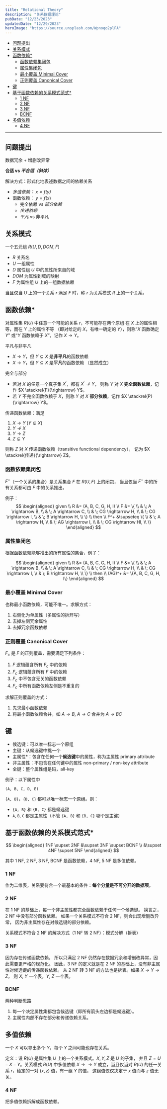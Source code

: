 ```yaml
---
title: "Relational Theory"
description: "关系数据理论"
pubDate: "12/23/2023"
updatedDate: "12/29/2023"
heroImage: "https://source.unsplash.com/Wpnoqo2plFA"
---
```


<!--toc:start-->
- [问题提出](#问题提出)
- [关系模式](#关系模式)
- [函数依赖*](#函数依赖)
  - [函数依赖集闭包](#函数依赖集闭包)
  - [属性集闭包](#属性集闭包)
  - [最小覆盖 Minimal Cover](#最小覆盖-minimal-cover)
  - [正则覆盖 Canonical Cover](#正则覆盖-canonical-cover)
- [键](#键)
- [基于函数依赖的关系模式范式*](#基于函数依赖的关系模式范式)
  - [1 NF](#1-nf)
  - [2 NF](#2-nf)
  - [3 NF](#3-nf)
  - [BCNF](#bcnf)
- [多值依赖](#多值依赖)
  - [4 NF](#4-nf)
<!--toc:end-->

---

## 问题提出

数据冗余 + 增删改异常

**合适 vs *不合适（斜体）***

解决方式：形式化地表述数据之间的依赖关系
- *多值依赖： $x = f(y)$*
- 函数依赖： $y = f(x)$
    - 完全依赖 vs *部分依赖*
    - *传递依赖*
    - *平凡* vs 非平凡

## 关系模式

一个五元组 $R(U, D, DOM, F)$
- $R$ 关系名
- $U$ 一组属性
- $D$ 属性组 $U$ 中的属性所来自的域
- $DOM$ 为属性到域的映射
- $F$ 为属性组 $U$ 上的一组数据依赖

当且仅当 $U$ 上的一个关系 $r$ 满足 $F$ 时，称 $r$ 为关系模式 $R$ 上的一个关系。

## 函数依赖*

对属性集 $R(U)$ 中任意一个可能的关系 $r$，不可能存在两个原组
在 $X$ 上的属性相等，而在 $Y$ 上的属性不等
（即对给定的 $X$，有唯一确定的 $Y$），则称“$X$ 函数确定 $Y$”
或“$Y$ 函数依赖于 $X$”，记作 $X \rightarrow Y$。

平凡与非平凡
- $X \rightarrow Y$，但 $Y \subsetneq X$ 是**非平凡**的函数依赖
- $X \rightarrow Y$，但 $Y \subseteq X$ 是**平凡**的函数依赖
（显然成立）

完全与部分
- 若对 $X$ 的任意一个真子集 $X^{'}$，都有 $X^{'} \nrightarrow Y$，
则称 $Y$ 对 $X$ **完全函数依赖**，记作 $X \stackrel{F}{\rightarrow} Y$。
- 若 $Y$ 不完全函数依赖于 $X$，则称 $Y$ 对 $X$ **部分依赖**，记作
$X \stackrel{P}{\rightarrow} Y$。

传递函数依赖：满足
1. $X \rightarrow Y \; (Y \subsetneq X)$
2. $Y \nrightarrow X$
3. $Y \rightarrow Z$
4. $Z \subsetneq Y$

则称 $Z$ 对 $X$ 传递函数依赖（transitive functional dependency），
记为 $X \stackrel{传递}{\rightarrow} Z$。

### 函数依赖集闭包

$F^+$（一个关系的集合）是关系集合 $F$ 在 $R(U, F)$ 上的闭包，
当且仅当 $F^+$ 中的所有关系都可由 $F$ 中的关系推出。

例子：
$$
\begin{aligned}
given \\
R &= (A, B, C, G, H, I) \\
F &= \{ \\
& \; A \rightarrow B, \\
& \; A \rightarrow C, \\
& \; CG \rightarrow H, \\
& \; CG \rightarrow I, \\
& \; B \rightarrow H, \\
\} \\
then \\
F^+ &\supseteq \{ \\
& \; A \rightarrow H, \\
& \; AG \rightarrow I, \\
& \; CG \rightarrow HI, \\
\}
\end{aligned}
$$

### 属性集闭包

根据函数依赖能够推出的所有属性的集合，例子：

$$
\begin{aligned}
given \\
R &= (A, B, C, G, H, I) \\
F &= \{ \\
& \; A \rightarrow B, \\
& \; A \rightarrow C, \\
& \; CG \rightarrow H, \\
& \; CG \rightarrow I, \\
& \; B \rightarrow H, \\
\} \\
then \\
(AG)^+ &= \{A, B, C, G, H, I\}
\end{aligned}
$$

### 最小覆盖 Minimal Cover
也称最小函数依赖，可能不唯一。求解方式：
1. 右侧化为单属性（多属性的拆开写）
2. 去掉左侧冗余属性
3. 去掉冗余函数依赖

### 正则覆盖 Canonical Cover
$F_c$ 是 $F$ 的正则覆盖，需要满足下列条件：
1. $F$ 逻辑蕴含所有 $F_c$ 中的依赖
2. $F_c$ 逻辑蕴含所有 $F$ 中的依赖
3. $F_c$ 中不包含无关的函数依赖
4. $F_c$ 中所有函数依赖左侧是不重复的

求解正则覆盖的方式：
1. 先求最小函数依赖
2. 将最小函数依赖合并，如 $A \rightarrow B$, $A \rightarrow C$
合并为 $A \rightarrow BC$

## 键
- 候选键：可以唯一标志一个原组
- 主键：从候选键中挑一个
- 主属性*：包含在任何一个**候选键**中的属性，称为主属性 primary attribute
- 非主属性：不包含在任何键中的属性 non-primary / non-key attribute
- 全键：整个属性组是码，all-key

例子：以下属性中
```
(A, B, C, D, E)
```
`{A, B}`，`{B, C}` 都可以唯一标志一个原组。则：
- `{A, B}` 和 `{B, C}` 都是候选键
- `A`, `B`, `C` 都是主属性（不管 `{A, B}` 和 `{B, C}` 哪个是主键）

## 基于函数依赖的关系模式范式*

$$
\begin{aligned}
1NF \supset 2NF &\supset 3NF \supset BCNF \\
&\supset 4NF \supset 5NF
\end{aligned}
$$

其中 1 NF, 2 NF, 3 NF, BCNF 是函数依赖，4 NF, 5 NF 是多值依赖。

### 1 NF
作为二维表，关系要符合一个最基本的条件：**每个分量是不可分开的数据项**。

### 2 NF
在 1 NF 的基础上，每一个非主属性都完全函数依赖于任何一个候选键。
换言之，2 NF 中没有部分函数依赖。
如果一个关系模式不符合 2 NF，则会出现增删改异常，
因为非主属性存在对候选键的部分依赖。

关系模式不符合 2 NF 的解决方式（1 NF 转 2 NF）：模式分解（拆表）

### 3 NF

因为存在传递函数依赖，
所以只满足 2 NF 仍然存在数据冗余和增删改异常，因此需要更严格的规范化。
因此，3 NF 的定义就是在 2 NF 的基础上，没有非主属性对候选键的传递函数依赖。
从 2 NF 转 3 NF 的方法也是拆表。如果 $X \rightarrow Y \rightarrow Z$，
则 $X$, $Y$ 一个表，$Y$, $Z$ 一个表。

### BCNF

两种判断思路
1. 每一个决定属性集都包含候选键（即所有箭头左边都是候选键）。
2. 主属性内部不存在部分和传递依赖关系。

## 多值依赖

一个 $X$ 可以导出多个 $Y$，每个 $Y$ 之间可能也存在关系。

定义：设 $R(U)$ 是属性集 $U$ 上的一个关系模式。$X, Y, Z$ 是 $U$ 的子集，
并且 $Z = U - X - Y$。关系模式 $R(U)$ 中多值依赖 $X \rightarrow \rightarrow Y$
成立，当且仅当对 $R(U)$ 的任一关系 $r$，给定的一对 $(x, z)$ 值，有一组 $Y$ 的值，
这组值仅仅决定于 $x$ 值而与 $z$ 值无关。

### 4 NF

把多值依赖拆解成函数依赖。

